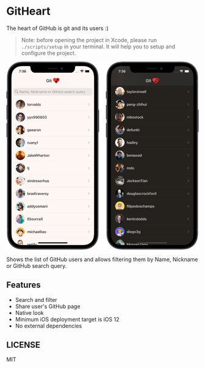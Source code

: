# GitHeart

The heart of GitHub is git and its users :)

> Note: before opening the project in Xcode, please run `./scripts/setup` in your terminal. It will
> help you to setup and configure the project.

![Screenshots](./screenshots.png)

Shows the list of GitHub users and allows filtering them by Name, Nickname or GitHub search query.

## Features

- Search and filter
- Share user's GitHub page
- Native look
- Minimum iOS deployment target is iOS 12
- No external dependencies

## LICENSE

MIT


